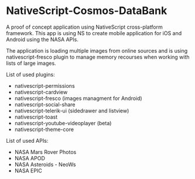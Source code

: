 # NativeScript-Cosmos-DataBank

A proof of concept application using NativeScript cross-platform framework.
This app is using NS to create mobile application for iOS and Android using the NASA
APIs.

The application is loading multiple images from online sources and is using
nativescript-fresco plugin to manage memory recourses when working with lists of large images.

List of used plugins:

 * nativescript-permissions
 * nativescript-cardview
 * nativescript-fresco (images managment for Android)
 * nativescript-social-share
 * nativescript-telerik-ui (sidedrawer and listview)
 * nativescript-toast
 * nativescript-youtube-videoplayer (beta)
 * nativescript-theme-core

List of used APIs:

 * NASA Mars Rover Photos
 * NASA APOD
 * NASA Asteroids - NeoWs
 * NASA EPIC


